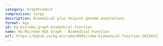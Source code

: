 ```yaml
---
category: GraphProduct
compression: targz
description: Biomedical plus Uniprot genome annotations
format: kgx
id: kg-microbe.graph.biomedical-function
name: KG-Microbe KGX Graph - Biomedical-Function
url: https://kghub.io/kg-microbe/KGMicrobe-biomedical-function-20250222.tar.gz
---
```

